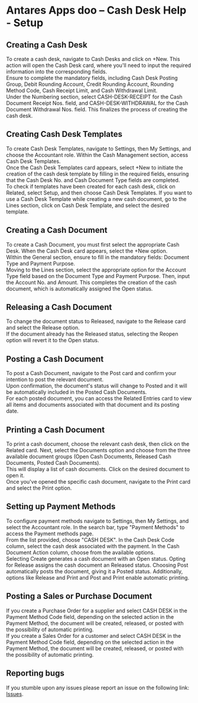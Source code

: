 # Antares Apps doo – Cash Desk Help - Setup

## Creating a Cash Desk
To create a cash desk, navigate to Cash Desks and click on +New. This action will open the Cash Desk card, where you'll need to input the required information into the corresponding fields.<br/>
Ensure to complete the mandatory fields, including Cash Desk Posting Group, Debit Rounding Account, Credit Rounding Account, Rounding Method Code, Cash Receipt Limit, and Cash Withdrawal Limit.<br/>
Under the Numbering section, select CASH-DESK-RECEIPT for the Cash Document Receipt Nos. field, and CASH-DESK-WITHDRAWAL for the Cash Document Withdrawal Nos. field. This finalizes the process of creating the cash desk.

## Creating Cash Desk Templates
To create Cash Desk Templates, navigate to Settings, then My Settings, and choose the Accountant role. Within the Cash Management section, access Cash Desk Templates.<br/> 
Once the Cash Desk Templates card appears, select +New to initiate the creation of the cash desk template by filling in the required fields, ensuring that the Cash Desk No. and Cash Document Type fields are completed.<br/> 
To check if templates have been created for each cash desk, click on Related, select Setup, and then choose Cash Desk Templates. If you want to use a Cash Desk Template while creating a new cash document, go to the Lines section, click on Cash Desk Template, and select the desired template.

## Creating a Cash Document
To create a Cash Document, you must first select the appropriate Cash Desk. When the Cash Desk card appears, select the +New option.<br/>
Within the General section, ensure to fill in the mandatory fields: Document Type and Payment Purpose.<br/>
Moving to the Lines section, select the appropriate option for the Account Type field based on the Document Type and Payment Purpose. Then, input the Account No. and Amount. This completes the creation of the cash document, which is automatically assigned the Open status.

## Releasing a Cash Document
To change the document status to Released, navigate to the Release card and select the Release option.<br/>
If the document already has the Released status, selecting the Reopen option will revert it to the Open status.

## Posting a Cash Document
To post a Cash Document, navigate to the Post card and confirm your intention to post the relevant document.<br/>
Upon confirmation, the document's status will change to Posted and it will be automatically included in the Posted Cash Documents.<br/>
For each posted document, you can access the Related Entries card to view all items and documents associated with that document and its posting date.

## Printing a Cash Document
To print a cash document, choose the relevant cash desk, then click on the Related card. Next, select the Documents option and choose from the three available document groups (Open Cash Documents, Released Cash Documents, Posted Cash Documents).<br/>
This will display a list of cash documents. Click on the desired document to open it.<br/>
Once you've opened the specific cash document, navigate to the Print card and select the Print option.

## Setting up Payment Methods
To configure payment methods navigate to Settings, then My Settings, and select the Accountant role. In the search bar, type "Payment Methods" to access the Payment methods page.<br/>
From the list provided, choose "CASH DESK". In the Cash Desk Code column, select the cash desk associated with the payment. In the Cash Document Action column, choose from the available options.<br/>
Selecting Create generates a cash document with an Open status. Opting for Release assigns the cash document an Released status. Choosing Post automatically posts the document, giving it a Posted status. Additionally, options like Release and Print and Post and Print enable automatic printing.

## Posting a Sales or Purchase Document
If you create a Purchase Order for a supplier and select CASH DESK in the Payment Method Code field, depending on the selected action in the Payment Method, the document will be created, released, or posted with the possibility of automatic printing.<br/>
If you create a Sales Order for a customer and select CASH DESK in the Payment Method Code field, depending on the selected action in the Payment Method, the document will be created, released, or posted with the possibility of automatic printing.<br/>

## Reporting bugs
If you stumble upon any issues please report an issue on the following link:
[Issues](https://github.com/AntaresAppsDoo/Wiki/issues).
